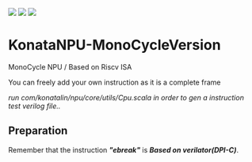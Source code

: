![ ](https://img.shields.io/badge/author-LocyDragon-blue)        ![ ](https://img.shields.io/badge/license-GPL3-yellow)     ![ ](https://img.shields.io/badge/build-passed-green)

# KonataNPU-MonoCycleVersion

MonoCycle NPU / Based on Riscv ISA

You can freely add your own instruction as it is a complete frame

*run com/konatalin/npu/core/utils/Cpu.scala in order to gen a instruction test verilog file..*


## Preparation

Remember that the instruction **_"ebreak"_**  is **_Based on verilator(DPI-C)_**.
